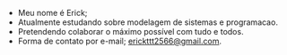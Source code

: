 -  Meu nome é Erick;
-  Atualmente estudando sobre modelagem de sistemas e programacao.
-  Pretendendo colaborar o máximo possível com tudo e todos.
-  Forma de contato por e-mail; erickttt2566@gmail.com.

<!---
erickgx/erickgx is a ✨ special ✨ repository because its `README.md` (this file) appears on your GitHub profile.
You can click the Preview link to take a look at your changes.
--->
